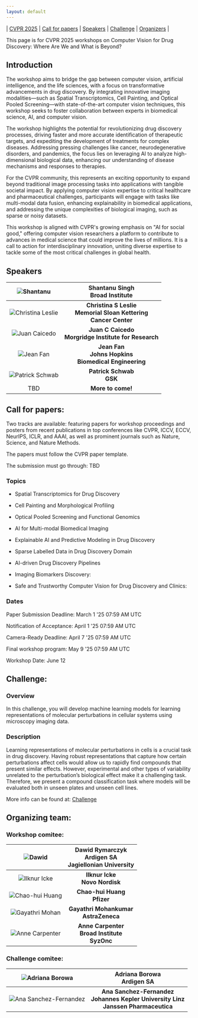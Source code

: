 ```yaml
---
layout: default
---
```



| [CVPR 2025](https://cvpr.thecvf.com/Conferences/2025/Dates) | [Call for papers](./call.html) | [Speakers](./speakers.html) | [Challenge](./challenge.html) | [Organizers](organizers.html) |

This page is for CVPR 2025 workshops on Computer Vision for Drug Discovery: Where Are We and What is Beyond?

## Introduction

The workshop aims to bridge the gap between computer vision, artificial intelligence, and the life sciences, with a focus on transformative advancements in drug discovery. By integrating innovative imaging modalities—such as Spatial Transcriptomics, Cell Painting, and Optical Pooled Screening—with state-of-the-art computer vision techniques, this workshop seeks to foster collaboration between experts in biomedical science, AI, and computer vision.

The workshop highlights the potential for revolutionizing drug discovery processes, driving faster and more accurate identification of therapeutic targets, and expediting the development of treatments for complex diseases. Addressing pressing challenges like cancer, neurodegenerative disorders, and pandemics, the focus lies on leveraging AI to analyze high-dimensional biological data, enhancing our understanding of disease mechanisms and responses to therapies.

For the CVPR community, this represents an exciting opportunity to expand beyond traditional image processing tasks into applications with tangible societal impact. By applying computer vision expertise to critical healthcare and pharmaceutical challenges, participants will engage with tasks like multi-modal data fusion, enhancing explainability in biomedical applications, and addressing the unique complexities of biological imaging, such as sparse or noisy datasets.

This workshop is aligned with CVPR's growing emphasis on "AI for social good," offering computer vision researchers a platform to contribute to advances in medical science that could improve the lives of millions. It is a call to action for interdisciplinary innovation, uniting diverse expertise to tackle some of the most critical challenges in global health.

## Speakers

| ![Shantanu](./shantanu.png) | **Shantanu Singh <br> Broad Institute** | 
|:-----------------:|:-----------------:|
| ![Christina Leslie](./christina.png) | **Christina S Leslie <br> Memorial Sloan Kettering  <br>  Cancer Center** | 
| ![Juan Caicedo](./juan.png) | **Juan C Caicedo <br> Morgridge Institute for Research** | 
| ![Jean Fan](./Jean.png) | **Jean Fan <br> Johns Hopkins <br> Biomedical Engineering** | 
| ![Patrick Schwab](./Patrick.png) | **Patrick Schwab <br> GSK** | 
| TBD | **More to come!** |

## Call for papers:
Two tracks are available: featuring papers for workshop proceedings and posters from recent publications in top conferences like CVPR, ICCV, ECCV, NeurIPS, ICLR, and AAAI, as well as prominent journals such as Nature, Science, and Nature Methods.

The papers must follow the CVPR paper template. 

The submission must go through: TBD

### Topics

* Spatial Transcriptomics for Drug Discovery

* Cell Painting and Morphological Profiling

* Optical Pooled Screening and Functional Genomics

* AI for Multi-modal Biomedical Imaging

* Explainable AI and Predictive Modeling in Drug Discovery

* Sparse Labelled Data in Drug Discovery Domain

* AI-driven Drug Discovery Pipelines

* Imaging Biomarkers Discovery:

* Safe and Trustworthy Computer Vision for Drug Discovery and Clinics:

### Dates

Paper Submission Deadline: March 1 '25 07:59 AM UTC

Notification of Acceptance: April 1 '25 07:59 AM UTC

Camera-Ready Deadline: April 7 '25 07:59 AM UTC

Final workshop program: May 9 '25 07:59 AM UTC

Workshop Date: June 12

## Challenge: 

### Overview

In this challenge, you will develop machine learning models for learning representations of molecular perturbations in cellular systems using microscopy imaging data.

### Description

Learning representations of molecular perturbations in cells is a crucial task in drug discovery. Having robust representations that capture how certain perturbations affect cells would allow us to rapidly find compounds that present similar effects. However, experimental and other types of variability unrelated to the perturbation’s biological effect make it a challenging task. Therefore, we present a compound classification task where models will be evaluated both in unseen plates and unseen cell lines. 

More info can be found at: [Challenge](./challenge.html)

## Organizing team:

### Workshop comitee:

| ![Dawid](./Dawid.png) | **Dawid Rymarczyk <br> Ardigen SA <br> Jagiellonian University** | 
|:-----------------:|:-----------------:|
| ![Ilknur Icke](./Ilknur.png) | **Ilknur Icke <br> Novo Nordisk** | 
| ![Chao-hui Huang](./Chao.png) | **Chao-hui Huang <br> Pfizer** | 
| ![Gayathri Mohan](./Gaya.png) | **Gayathri Mohankumar <br> AstraZeneca** | 
| ![Anne Carpenter](./Anne.png) | **Anne Carpenter <br> Broad Institute <br> SyzOnc** |


### Challenge comitee:

| ![Adriana Borowa](./Ada.png) | **Adriana Borowa <br> Ardigen SA** | 
|:-----------------:|:-----------------:|
| ![Ana Sanchez-Fernandez](./Ana.png) | **Ana Sanchez-Fernandez <br> Johannes Kepler University Linz <br> Janssen Pharmaceutica** | 

 